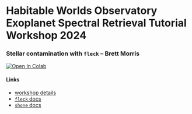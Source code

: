 # Habitable Worlds Observatory Exoplanet Spectral Retrieval Tutorial Workshop 2024

### Stellar contamination with `fleck` – Brett Morris

<a target="_blank" href="https://colab.research.google.com/github/bmorris3/habworlds-workshop-fleck-demo/blob/main/fleck-demo.ipynb">
  <img src="https://colab.research.google.com/assets/colab-badge.svg" alt="Open In Colab"/>
</a>


#### Links

* [workshop details](https://seec.gsfc.nasa.gov/News_and_Events/Spectral_Retrieval_Tutorial_2024.html)
* [`fleck` docs](https://fleck.readthedocs.io/en/latest/fleck/jax.html)
* [`shone` docs](https://shone.readthedocs.io/en/latest/)
